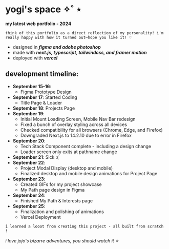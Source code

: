 # yogi's space ✧˚ ⋆
**my latest web portfolio - 2024**

`think of this portfolio as a direct reflection of my personality! i'm really happy with how it turned out—hope you like it! ♡`

- designed in _**figma and adobe photoshop**_
- made with _**next.js, typescript, tailwindcss, and framer motion**_
- deployed with _**vercel**_

## development timeline:
- **September 15-16**:
  - Figma Prototype Design
- **September 17**: Started Coding
  - Title Page & Loader
- **September 18**: Projects Page
- **September 19**:
  - Initial Mount Loading Screen, Mobile Nav Bar redesign
  - Fixed a bunch of overlay styling across all devices
  - Checked compatibility for all browsers (Chrome, Edge, and Firefox)
  - Downgraded Next.js to 14.2.10 due to error in Firefox
- **September 20**:
  - Tech Stack Component complete - including a design change
  - Loader screen only exits at pathname change
- **September 21**: Sick :(
- **September 22**:
  - Project Modal Display (desktop and mobile)
  - Finalized desktop and mobile design animations for Project Page
- **September 23**:
  - Created GIFs for my project showcase
  - My Path page design in Figma
- **September 24**:
  - Finished My Path & Interests page
- **September 25**:
  - Finalization and polishing of animations
  - Vercel Deployment

`i learned a looot from creating this project - all built from scratch !`

_i love jojo's bizarre adventures, you should watch it ⭐_
